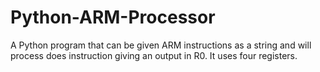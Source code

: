 # Python-ARM-Processor
A Python program that can be given ARM instructions as a string and will process does instruction giving an output in R0. It uses four registers.
